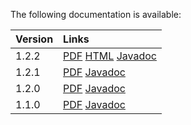 The following documentation is available:

| **Version** | **Links** |
|:------------|:----------|
| 1.2.2       | [PDF](http://workbench.haefelinger.it/flaka/download/manual/flaka-1.2.2.pdf) [HTML](http://workbench.haefelinger.it/flaka/download/manual/flaka-1.2.2.html) [Javadoc](http://workbench.haefelinger.it/flaka/javadoc/1.2.2/) |
| 1.2.1       | [PDF](http://workbench.haefelinger.it/flaka/download/manual/flaka-1.2.1.pdf) [Javadoc](http://workbench.haefelinger.it/flaka/javadoc/1.2.1/) |
| 1.2.0       | [PDF](http://workbench.haefelinger.it/flaka/download/manual/flaka-1.2.0.pdf) [Javadoc](http://workbench.haefelinger.it/flaka/javadoc/1.2.0/)|
| 1.1.0       | [PDF](http://workbench.haefelinger.it/flaka/download/manual/flaka-1.1.0.pdf) [Javadoc](http://workbench.haefelinger.it/flaka/javadoc/1.1.0/)|



